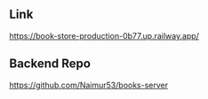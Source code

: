 ## Link

https://book-store-production-0b77.up.railway.app/

## Backend Repo

https://github.com/Naimur53/books-server
